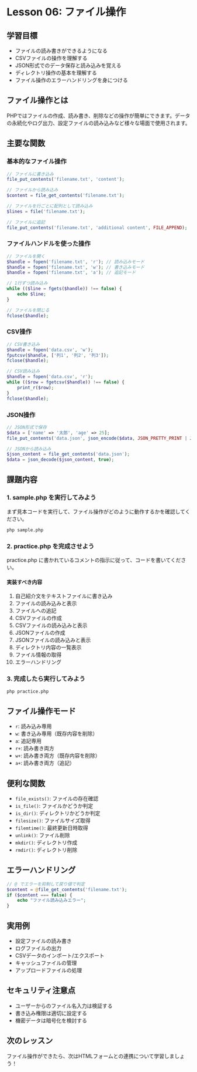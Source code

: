 # Lesson 06: ファイル操作

## 学習目標
- ファイルの読み書きができるようになる
- CSVファイルの操作を理解する
- JSON形式でのデータ保存と読み込みを覚える
- ディレクトリ操作の基本を理解する
- ファイル操作のエラーハンドリングを身につける

## ファイル操作とは
PHPではファイルの作成、読み書き、削除などの操作が簡単にできます。データの永続化やログ出力、設定ファイルの読み込みなど様々な場面で使用されます。

## 主要な関数

### 基本的なファイル操作
```php
// ファイルに書き込み
file_put_contents('filename.txt', 'content');

// ファイルから読み込み
$content = file_get_contents('filename.txt');

// ファイルを行ごとに配列として読み込み
$lines = file('filename.txt');

// ファイルに追記
file_put_contents('filename.txt', 'additional content', FILE_APPEND);
```

### ファイルハンドルを使った操作
```php
// ファイルを開く
$handle = fopen('filename.txt', 'r'); // 読み込みモード
$handle = fopen('filename.txt', 'w'); // 書き込みモード
$handle = fopen('filename.txt', 'a'); // 追記モード

// 1行ずつ読み込み
while (($line = fgets($handle)) !== false) {
    echo $line;
}

// ファイルを閉じる
fclose($handle);
```

### CSV操作
```php
// CSV書き込み
$handle = fopen('data.csv', 'w');
fputcsv($handle, ['列1', '列2', '列3']);
fclose($handle);

// CSV読み込み
$handle = fopen('data.csv', 'r');
while (($row = fgetcsv($handle)) !== false) {
    print_r($row);
}
fclose($handle);
```

### JSON操作
```php
// JSON形式で保存
$data = ['name' => '太郎', 'age' => 25];
file_put_contents('data.json', json_encode($data, JSON_PRETTY_PRINT | JSON_UNESCAPED_UNICODE));

// JSONから読み込み
$json_content = file_get_contents('data.json');
$data = json_decode($json_content, true);
```

## 課題内容

### 1. sample.php を実行してみよう
まず見本コードを実行して、ファイル操作がどのように動作するかを確認してください。

```bash
php sample.php
```

### 2. practice.php を完成させよう
practice.php に書かれているコメントの指示に従って、コードを書いてください。

#### 実装すべき内容
1. 自己紹介文をテキストファイルに書き込み
2. ファイルの読み込みと表示
3. ファイルへの追記
4. CSVファイルの作成
5. CSVファイルの読み込みと表示
6. JSONファイルの作成
7. JSONファイルの読み込みと表示
8. ディレクトリ内容の一覧表示
9. ファイル情報の取得
10. エラーハンドリング

### 3. 完成したら実行してみよう
```bash
php practice.php
```

## ファイル操作モード
- `r`: 読み込み専用
- `w`: 書き込み専用（既存内容を削除）
- `a`: 追記専用
- `r+`: 読み書き両方
- `w+`: 読み書き両方（既存内容を削除）
- `a+`: 読み書き両方（追記）

## 便利な関数
- `file_exists()`: ファイルの存在確認
- `is_file()`: ファイルかどうか判定
- `is_dir()`: ディレクトリかどうか判定
- `filesize()`: ファイルサイズ取得
- `filemtime()`: 最終更新日時取得
- `unlink()`: ファイル削除
- `mkdir()`: ディレクトリ作成
- `rmdir()`: ディレクトリ削除

## エラーハンドリング
```php
// @ でエラーを抑制して戻り値で判定
$content = @file_get_contents('filename.txt');
if ($content === false) {
    echo "ファイル読み込みエラー";
}
```

## 実用例
- 設定ファイルの読み書き
- ログファイルの出力
- CSVデータのインポート/エクスポート
- キャッシュファイルの管理
- アップロードファイルの処理

## セキュリティ注意点
- ユーザーからのファイル名入力は検証する
- 書き込み権限は適切に設定する
- 機密データは暗号化を検討する

## 次のレッスン
ファイル操作ができたら、次はHTMLフォームとの連携について学習しましょう！